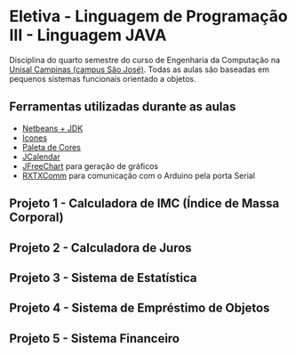 # Eletiva - Linguagem de Programação III - Linguagem JAVA

Disciplina do quarto semestre do curso de Engenharia da Computação na [Unisal Campinas (campus São José)](https://unisal.br/unidades/campinas-sao-jose/). Todas as aulas são baseadas em pequenos sistemas funcionais orientado a objetos.

## Ferramentas utilizadas durante as aulas

- [Netbeans + JDK](http://www.oracle.com/technetwork/pt/java/javase/downloads/jdk-netbeans-jsp-3413153-ptb.html)
- [Icones](https://www.iconsdb.com/white-icons/)
- [Paleta de Cores](https://flatuicolors.com/)
- [JCalendar](https://toedter.com/jcalendar/)
- [JFreeChart](http://www.jfree.org/jfreechart/) para geração de gráficos
- [RXTXComm](http://jlog.org/rxtx.html) para comunicação com o Arduino pela porta Serial

## Projeto 1 - Calculadora de IMC (Índice de Massa Corporal)


## Projeto 2 - Calculadora de Juros


## Projeto 3 - Sistema de Estatística


## Projeto 4 - Sistema de Empréstimo de Objetos


## Projeto 5 - Sistema Financeiro
